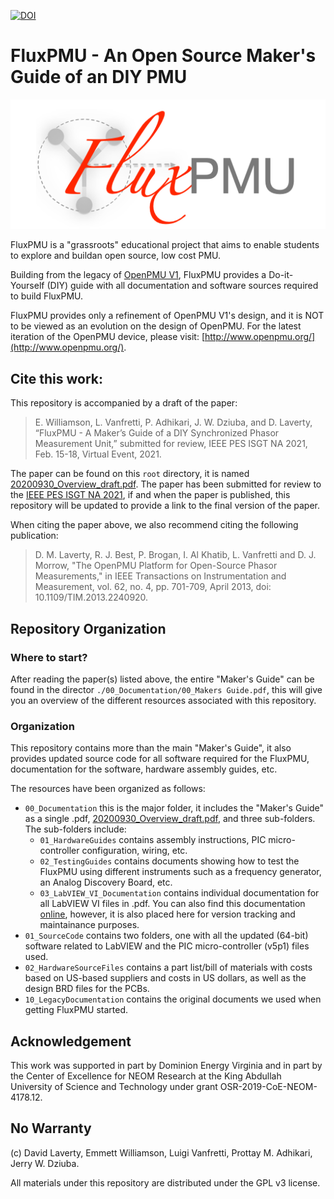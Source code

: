[![DOI](https://zenodo.org/badge/285968652.svg)](https://zenodo.org/badge/latestdoi/285968652)

# FluxPMU - An Open Source Maker's Guide of an DIY PMU
![alt text](https://github.com/ALSETLab/FluxPMU/blob/master/FluxPMU_logo.png)

FluxPMU is a "grassroots" educational project that aims  to  enable  students  to  explore  and  buildan  open  source,  low  cost  PMU.  

Building  from  the  legacy  of [OpenPMU  V1](https://ieeexplore.ieee.org/document/6463452),  FluxPMU  provides  a Do-it-Yourself (DIY) guide with  all  documentation  and  software  sources  required  to  build FluxPMU.

FluxPMU provides only a refinement of OpenPMU V1's design, and it is NOT to be viewed as an evolution on the design of OpenPMU. For the latest iteration of the OpenPMU device, please visit: [http://www.openpmu.org/](http://www.openpmu.org/).

## Cite this work:

This repository is accompanied by a draft of the paper:
> E. Williamson, L. Vanfretti, P. Adhikari, J. W. Dziuba, and D. Laverty, “FluxPMU - A Maker’s Guide of a DIY Synchronized Phasor Measurement Unit,” submitted for review, IEEE PES ISGT NA 2021, Feb. 15-18, Virtual Event, 2021.

The paper can be found on this ``root`` directory, it is named [20200930_Overview_draft.pdf](https://github.com/ALSETLab/FluxPMU/blob/master/20200930_Overview_draft.pdf). The paper has been submitted for review to the [IEEE PES ISGT NA 2021](https://ieee-isgt.org/), if and when the paper is published, this repository will be updated to provide a link to the final version of the paper.

When citing the paper above, we also recommend citing the following publication:
> D. M. Laverty, R. J. Best, P. Brogan, I. Al Khatib, L. Vanfretti and D. J. Morrow, "The OpenPMU Platform for Open-Source Phasor Measurements," in IEEE Transactions on Instrumentation and Measurement, vol. 62, no. 4, pp. 701-709, April 2013, doi: 10.1109/TIM.2013.2240920.

## Repository Organization

### Where to start?
After reading the paper(s) listed above, the entire "Maker's Guide" can be found in the director ``./00_Documentation/00_Makers Guide.pdf``, this will give you an overview of the different resources associated with this repository.

### Organization
This repository contains more than the main "Maker's Guide", it also provides updated source code for all software required for the FluxPMU, documentation for the software, hardware assembly guides, etc.

The resources have been organized as follows:
  - ``00_Documentation`` this is the major folder, it includes the "Maker's Guide" as a single .pdf, [20200930_Overview_draft.pdf](https://github.com/ALSETLab/FluxPMU/blob/master/20200930_Overview_draft.pdf), and three sub-folders. The sub-folders include:
      - ``01_HardwareGuides`` contains assembly instructions, PIC micro-controller configuration, wiring, etc.
      - ``02_TestingGuides`` contains documents showing how to test the FluxPMU using different instruments such as a frequency generator, an Analog Discovery Board, etc.
      - ``03_LabVIEW_VI_Documentation`` contains individual documentation for all LabVIEW VI files in .pdf. You can also find this documentation [online](https://alsetlab.github.io/S3DK/docs/Code_Flow_Chart.html), however, it is also placed here for version tracking and maintainance purposes.
  - ``01_SourceCode`` contains two folders, one with all the updated (64-bit) software related to LabVIEW and the PIC micro-controller (v5p1) files used.
  - ``02_HardwareSourceFiles`` contains a part list/bill of materials with costs based on US-based suppliers and costs in US dollars, as well as the design BRD files for the PCBs.
  - ``10_LegacyDocumentation`` contains the original documents we used when getting FluxPMU started.

## Acknowledgement
This work was supported in part by Dominion Energy Virginia and in part by the Center of Excellence for NEOM Research at the King Abdullah University of Science and Technology under grant OSR-2019-CoE-NEOM- 4178.12.

## No Warranty
(c) David Laverty, Emmett Williamson, Luigi Vanfretti, Prottay M. Adhikari, Jerry W. Dziuba.

All materials under this repository are distributed under the GPL v3 license.

